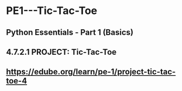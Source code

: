 # PE1---Tic-Tac-Toe
## Python Essentials - Part 1 (Basics)
## 4.7.2.1 PROJECT: Tic-Tac-Toe
## https://edube.org/learn/pe-1/project-tic-tac-toe-4